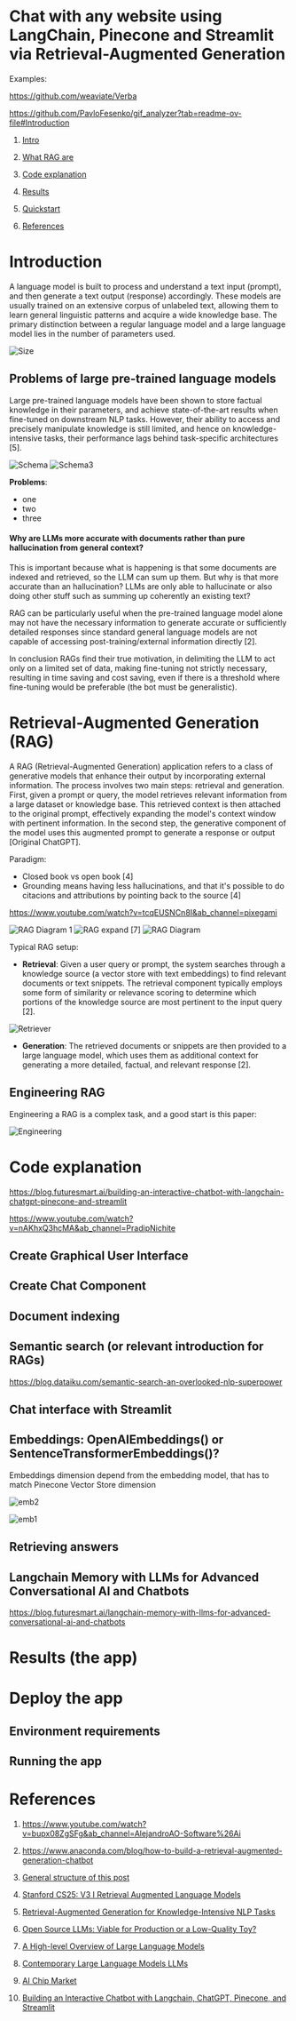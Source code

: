 # Chat with any website using LangChain, Pinecone and Streamlit via Retrieval-Augmented Generation

Examples:

https://github.com/weaviate/Verba

https://github.com/PavloFesenko/gif_analyzer?tab=readme-ov-file#Introduction

1. [Intro](#problems-of-large-pre-trained-language-models)

2. [What RAG are](#rag-retrieval-augmented-generation)

3. [Code explanation](#code-explanation)

4. [Results]()

5. [Quickstart](#deploy-the-app)

6. [References](#references)

# Introduction

A language model is built to process and understand a text input (prompt), and then generate a text output (response) accordingly. These models are usually trained on an extensive corpus of unlabeled text, allowing them to learn general linguistic patterns and acquire a wide knowledge base. The primary distinction between a regular language model and a large language model lies in the number of parameters used.

![Size](docs/sizechart.jpg)

## Problems of large pre-trained language models

Large pre-trained language models have been shown to store factual knowledge in their parameters, and achieve state-of-the-art results when fine-tuned on downstream NLP tasks. However, their ability to access and precisely manipulate knowledge is still limited, and hence on knowledge-intensive tasks, their performance lags behind task-specific architectures [5].

![Schema](docs/schema2.jpg)
![Schema3](docs/schema3.jpg)

**Problems**:
- one
- two
- three

#### Why are LLMs more accurate with documents rather than pure hallucination from general context?
This is important because what is happening is that some documents are indexed and retrieved, so the LLM can sum up them. But why is that more accurate than an hallucination? LLMs are only able to hallucinate or also doing other stuff such as summing up coherently an existing text?

RAG can be particularly useful when the pre-trained language model alone may not have the necessary information to generate accurate or sufficiently detailed responses since standard general language models are not capable of accessing post-training/external information directly [2].

In conclusion RAGs find their true motivation, in delimiting the LLM to act only on a limited set of data, making fine-tuning not strictly necessary, resulting in time saving and cost saving, even if there is a threshold where fine-tuning would be preferable (the bot must be generalistic).

# Retrieval-Augmented Generation (RAG)

A RAG (Retrieval-Augmented Generation) application refers to a class of generative models that enhance their output by incorporating external information. The process involves two main steps: retrieval and generation. First, given a prompt or query, the model retrieves relevant information from a large dataset or knowledge base. This retrieved context is then attached to the original prompt, effectively expanding the model's context window with pertinent information. In the second step, the generative component of the model uses this augmented prompt to generate a response or output [Original ChatGPT].

Paradigm:
- Closed book vs open book [4]
- Grounding means having less hallucinations, and that it's possible to do citacions and attributions by pointing back to the source [4]

https://www.youtube.com/watch?v=tcqEUSNCn8I&ab_channel=pixegami

![RAG Diagram 1](docs/RAG_diag_1.jpg)
![RAG expand](docs/rag_expand.jpg) [7]
![RAG Diagram](docs/RAG_diagram.jpg)

Typical RAG setup:

- **Retrieval**: Given a user query or prompt, the system searches through a knowledge source (a vector store with text embeddings) to find relevant documents or text snippets. The retrieval component typically employs some form of similarity or relevance scoring to determine which portions of the knowledge source are most pertinent to the input query [2].

![Retriever](docs/retrieval.jpg)

- **Generation**: The retrieved documents or snippets are then provided to a large language model, which uses them as additional context for generating a more detailed, factual, and relevant response [2].


## Engineering RAG

Engineering a RAG is a complex task, and a good start is this paper:

![Engineering](docs/engineering_rag.jpg)

# Code explanation

https://blog.futuresmart.ai/building-an-interactive-chatbot-with-langchain-chatgpt-pinecone-and-streamlit

https://www.youtube.com/watch?v=nAKhxQ3hcMA&ab_channel=PradipNichite

## Create Graphical User Interface

## Create Chat Component 

## Document indexing

## Semantic search (or relevant introduction for RAGs)

https://blog.dataiku.com/semantic-search-an-overlooked-nlp-superpower

## Chat interface with Streamlit

## Embeddings: OpenAIEmbeddings() or SentenceTransformerEmbeddings()?

Embeddings dimension depend from the embedding model, that has to match Pinecone Vector Store dimension

![emb2](docs/emb2.jpg)

![emb1](docs/emb1.jpg)

## Retrieving answers

## Langchain Memory with LLMs for Advanced Conversational AI and Chatbots

https://blog.futuresmart.ai/langchain-memory-with-llms-for-advanced-conversational-ai-and-chatbots

# Results (the app)

# Deploy the app

## Environment requirements

## Running the app

# References

1. https://www.youtube.com/watch?v=bupx08ZgSFg&ab_channel=AlejandroAO-Software%26Ai

2. https://www.anaconda.com/blog/how-to-build-a-retrieval-augmented-generation-chatbot

3. [General structure of this post](https://github.com/umbertogriffo/rag-chatbot?tab=readme-ov-file)

4. [Stanford CS25: V3 I Retrieval Augmented Language Models](https://www.youtube.com/watch?v=mE7IDf2SmJg&t=16s&ab_channel=StanfordOnline)

5. [Retrieval-Augmented Generation for Knowledge-Intensive NLP Tasks
](https://doi.org/10.48550/arXiv.2005.11401)

6. [Open Source LLMs: Viable for Production or a Low-Quality Toy?](https://www.anyscale.com/blog/open-source-llms-viable-for-production-or-a-low-quality-toy)

7. [A High-level Overview of Large Language Models](https://www.borealisai.com/research-blogs/a-high-level-overview-of-large-language-models/)

8. [Contemporary Large Language Models LLMs](https://www.kaggle.com/code/abireltaief/contemporary-large-language-models-llms)

9. [AI Chip Market](https://research.aimultiple.com/ai-chip-makers/) 

10. [Building an Interactive Chatbot with Langchain, ChatGPT, Pinecone, and Streamlit](https://blog.futuresmart.ai/building-an-interactive-chatbot-with-langchain-chatgpt-pinecone-and-streamlit)